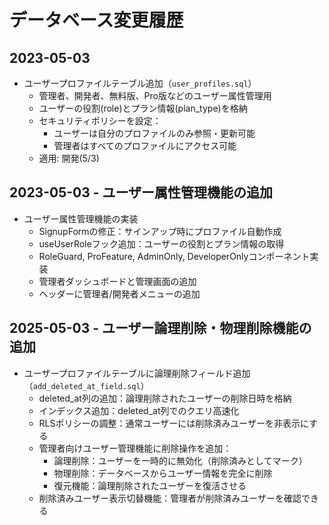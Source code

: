 # データベース変更履歴

## 2023-05-03
- ユーザープロファイルテーブル追加（`user_profiles.sql`）
  - 管理者、開発者、無料版、Pro版などのユーザー属性管理用
  - ユーザーの役割(role)とプラン情報(plan_type)を格納
  - セキュリティポリシーを設定：
    - ユーザーは自分のプロファイルのみ参照・更新可能
    - 管理者はすべてのプロファイルにアクセス可能
  - 適用: 開発(5/3)

## 2023-05-03 - ユーザー属性管理機能の追加
- ユーザー属性管理機能の実装
  - SignupFormの修正：サインアップ時にプロファイル自動作成
  - useUserRoleフック追加：ユーザーの役割とプラン情報の取得
  - RoleGuard, ProFeature, AdminOnly, DeveloperOnlyコンポーネント実装
  - 管理者ダッシュボードと管理画面の追加
  - ヘッダーに管理者/開発者メニューの追加

## 2025-05-03 - ユーザー論理削除・物理削除機能の追加
- ユーザープロファイルテーブルに論理削除フィールド追加（`add_deleted_at_field.sql`）
  - deleted_at列の追加：論理削除されたユーザーの削除日時を格納
  - インデックス追加：deleted_at列でのクエリ高速化
  - RLSポリシーの調整：通常ユーザーには削除済みユーザーを非表示にする
  - 管理者向けユーザー管理機能に削除操作を追加：
    - 論理削除：ユーザーを一時的に無効化（削除済みとしてマーク）
    - 物理削除：データベースからユーザー情報を完全に削除
    - 復元機能：論理削除されたユーザーを復活させる
  - 削除済みユーザー表示切替機能：管理者が削除済みユーザーを確認できる
